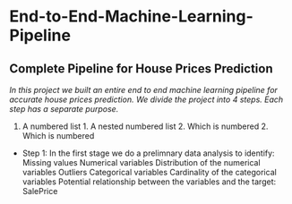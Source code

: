 # End-to-End-Machine-Learning-Pipeline #

## Complete Pipeline for House Prices Prediction ##

_In this project we built an entire end to end machine learning pipeline for accurate house prices prediction. We divide the project into 4 steps. Each step has a separate purpose._

1. A numbered list
              1. A nested numbered list
              2. Which is numbered
          2. Which is numbered

* Step 1: In the first stage we do a prelimnary data analysis to identify:
Missing values
Numerical variables
Distribution of the numerical variables
Outliers
Categorical variables
Cardinality of the categorical variables
Potential relationship between the variables and the target: SalePrice
